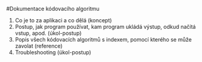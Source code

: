 #Dokumentace kódovacího algoritmu
1) Co je to za aplikaci a co dělá (koncept)
2) Postup, jak program používat, kam program ukládá výstup, odkud načítá vstup, apod. (úkol-postup)
3) Popis všech kódovacích algoritmů s indexem, pomocí kterého se může zavolat (reference)
4) Troubleshooting (úkol-postup)
